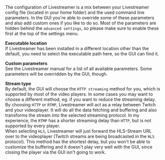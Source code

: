 The configuration of Livestreamer is a mix between your Livestreamer config file (located in your home folder) and the used command line parameters. In the GUI you're able to override some of these parameters and also add custom ones if you like to do so. Most of the parameters are hidden behind the `advanced settings`, so please make sure to enable these first at the top of the settings menu.

**Executable location**  
If Livestreamer has been installed in a different location other than the default, you need to select the executable path here, so the GUI can find it.

**Custom parameters**  
See the Livestreamer manual for a list of all available parameters. Some parameters will be overridden by the GUI, though.

**Stream type**  
By default, the GUI will choose the `HTTP streaming` method for you, which is supported by most of the video players. In some cases you may want to choose a different method, eg. if you want to reduce the streaming delay.  
By choosing `HTTP` or `RTMP`, Livestreamer will act as a relay between Twitch and your videoplayer. It will do all the data fetching and buffering and also transforms the stream into the selected streaming protocol.  In my experience, the `RTMP` has a shorter streaming delay than `HTTP`, but is not supported by every player.  
When selecting `HLS`, Livestreamer will just forward the HLS-Stream URL over to the videoplayer (Twitch streams are being broadcasted in the `HLS` protocol). This method has the shortest delay, but you won't be able to customize the buffering and it doesn't play very well with the GUI, since closing the player via the GUI isn't going to work.
